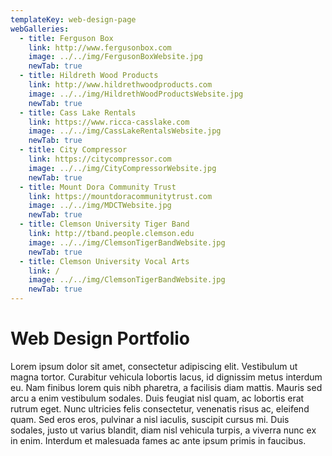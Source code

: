 ```yaml
---
templateKey: web-design-page
webGalleries:
  - title: Ferguson Box
    link: http://www.fergusonbox.com
    image: ../../img/FergusonBoxWebsite.jpg
    newTab: true
  - title: Hildreth Wood Products
    link: http://www.hildrethwoodproducts.com
    image: ../../img/HildrethWoodProductsWebsite.jpg
    newTab: true
  - title: Cass Lake Rentals
    link: https://www.ricca-casslake.com
    image: ../../img/CassLakeRentalsWebsite.jpg
    newTab: true
  - title: City Compressor
    link: https://citycompressor.com
    image: ../../img/CityCompressorWebsite.jpg
    newTab: true
  - title: Mount Dora Community Trust
    link: https://mountdoracommunitytrust.com
    image: ../../img/MDCTWebsite.jpg
    newTab: true
  - title: Clemson University Tiger Band
    link: http://tband.people.clemson.edu
    image: ../../img/ClemsonTigerBandWebsite.jpg
    newTab: true
  - title: Clemson University Vocal Arts
    link: /
    image: ../../img/ClemsonTigerBandWebsite.jpg
    newTab: true
---
```

# Web Design Portfolio

Lorem ipsum dolor sit amet, consectetur adipiscing elit. Vestibulum ut magna tortor. Curabitur vehicula lobortis lacus, id dignissim metus interdum eu. Nam finibus lorem quis nibh pharetra, a facilisis diam mattis. Mauris sed arcu a enim vestibulum sodales. Duis feugiat nisl quam, ac lobortis erat rutrum eget. Nunc ultricies felis consectetur, venenatis risus ac, eleifend quam. Sed eros eros, pulvinar a nisl iaculis, suscipit cursus mi. Duis sodales, justo ut varius blandit, diam nisl vehicula turpis, a viverra nunc ex in enim. Interdum et malesuada fames ac ante ipsum primis in faucibus.